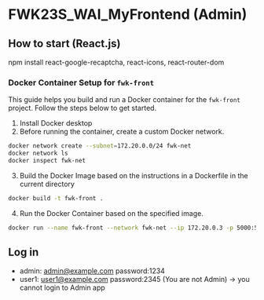 # FWK23S_WAI_MyFrontend (Admin)
## How to start (React.js)
npm install
react-google-recaptcha, react-icons, react-router-dom
### Docker Container Setup for `fwk-front`
This guide helps you build and run a Docker container for the `fwk-front` project. Follow the steps below to get started.
1. Install Docker desktop
2. Before running the container, create a custom Docker network.
```bash
docker network create --subnet=172.20.0.0/24 fwk-net
docker network ls
docker inspect fwk-net
```
3. Build the Docker Image based on the instructions in a Dockerfile in the current directory
```bash
docker build -t fwk-front .
```
4. Run the Docker Container based on the specified image.
```bash
docker run --name fwk-front --network fwk-net --ip 172.20.0.3 -p 5000:5000 -d fwk-front
```
## Log in 
- admin: admin@example.com  password:1234
- user1: user1@example.com  password:2345 (You are not Admin) -> you cannot login to Admin app
